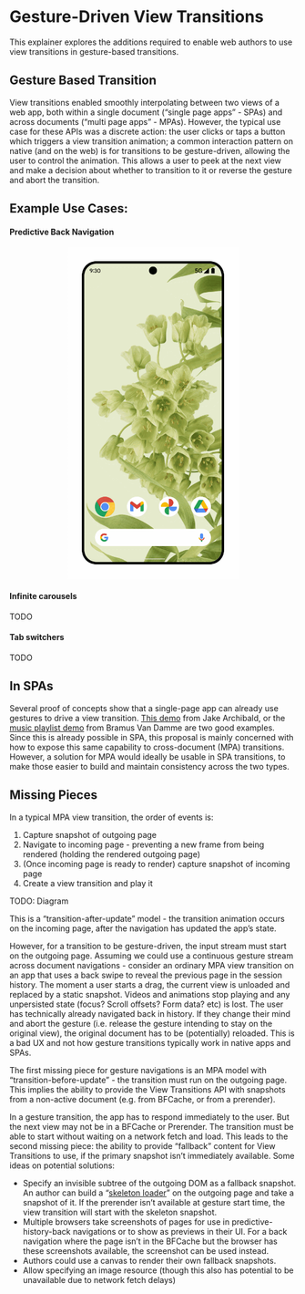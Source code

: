 # Gesture-Driven View Transitions

This explainer explores the additions required to enable web authors to use view
transitions in gesture-based transitions.

## Gesture Based Transition

View transitions enabled smoothly interpolating between two views of a web app,
both within a single document (“single page apps” - SPAs) and across documents
(“multi page apps” - MPAs). However, the typical use case for these APIs was a
discrete action: the user clicks or taps a button which triggers a view
transition animation; a common interaction pattern on native (and on the web) is
for transitions to be gesture-driven, allowing the user to control the
animation. This allows a user to peek at the next view and make a decision about
whether to transition to it or reverse the gesture and abort the transition.

## Example Use Cases:

#### Predictive Back Navigation
<p align="center">
<img alt="Example showing the use of a gesture which shows the user a preview of what
happens when executing the back action in Android" src="example-predictive-back.gif" width=300>
</p>

#### Infinite carousels
TODO

#### Tab switchers
TODO

## In SPAs

Several proof of concepts show that a single-page app can already use gestures
to drive a view transition. [This demo](https://simple-set-demos.glitch.me/gesture/)
from Jake Archibald, or the [music playlist demo](https://twitter.com/bramus/status/1749461824817311947)
from Bramus Van Damme are two good examples. Since this is already possible in
SPA, this proposal is mainly concerned with how to expose this same capability
to cross-document (MPA) transitions. However, a solution for MPA would ideally
be usable in SPA transitions, to make those easier to build and maintain
consistency across the two types.

## Missing Pieces

In a typical MPA view transition, the order of events is:

1. Capture snapshot of outgoing page
2. Navigate to incoming page - preventing a new frame from being rendered (holding the rendered outgoing page)
3. (Once incoming page is ready to render) capture snapshot of incoming page
4. Create a view transition and play it

TODO: Diagram

This is a “transition-after-update” model -  the transition animation occurs on
the incoming page, after the navigation has updated the app’s state. 


However, for a transition to be gesture-driven, the input stream must start on
the outgoing page. Assuming we could use a continuous gesture stream across
document navigations - consider an ordinary MPA view transition on an app that
uses a back swipe to reveal the previous page in the session history. The moment
a user starts a drag, the current view is unloaded and replaced by a static
snapshot. Videos and animations stop playing and any unpersisted state (focus?
Scroll offsets? Form data? etc) is lost. The user has technically already
navigated back in history. If they change their mind and abort the gesture (i.e.
release the gesture intending to stay on the original view), the original
document has to be (potentially) reloaded. This is a bad UX and not how gesture
transitions typically work in native apps and SPAs.

The first missing piece for gesture navigations is an MPA model with
“transition-before-update” - the transition must run on the outgoing page. This
implies the ability to provide the View Transitions API with snapshots from a
non-active document (e.g. from BFCache, or from a prerender).  

In a gesture transition, the app has to respond immediately to the user. But the
next view may not be in a BFCache or Prerender. The transition must be able to
start without waiting on a network fetch and load. This leads to the second
missing piece: the ability to provide “fallback” content for View Transitions to
use, if the primary snapshot isn’t immediately available. Some ideas on
potential solutions:

* Specify an invisible subtree of the outgoing DOM as a fallback snapshot. An
  author can build a “[skeleton loader](https://m3.material.io/styles/motion/transitions/transition-patterns#f7ff608a-087d-4a4e-9e83-f1af69184487)”
  on the outgoing page and take a snapshot of it. If the prerender isn’t
  available at gesture start time, the view transition will start with the
  skeleton snapshot.
* Multiple browsers take screenshots of pages for use in
  predictive-history-back navigations or to show as previews in their UI. For a
  back navigation where the page isn’t in the BFCache but the browser has these
  screenshots available, the screenshot can be used instead.
* Authors could use a canvas to render their own fallback snapshots.
* Allow specifying an image resource (though this also has potential to be unavailable
  due to network fetch delays)



